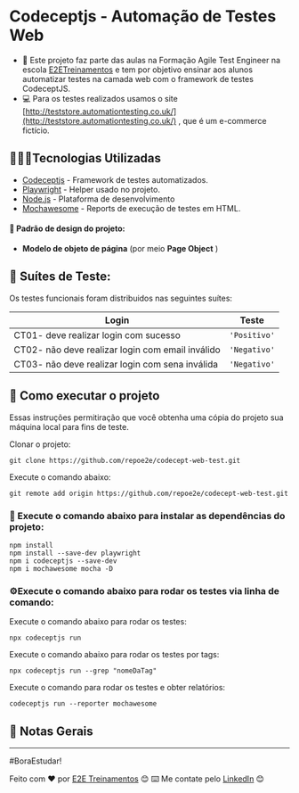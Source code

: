 # Codeceptjs - Automação de Testes Web

- 📌 Este projeto faz parte das aulas na Formação Agile Test Engineer na escola [E2ETreinamentos](https://e2etreinamentos.com.br/) e tem por objetivo ensinar aos alunos automatizar testes na camada web com o framework de testes CodeceptJS.
- 💻 Para os testes realizados usamos o site [http://teststore.automationtesting.co.uk/](http://teststore.automationtesting.co.uk/) , que é um e-commerce fictício.


##  👨🏻‍💻Tecnologias Utilizadas
- [Codeceptjs](https://codecept.io/quickstart/) - Framework de testes automatizados.
-  [Playwright](https://codecept.io/helpers/Playwright/#playwright) - Helper usado no projeto.
- [Node.js](https://nodejs.org/en/) - Plataforma de desenvolvimento
- [Mochawesome](https://codecept.io/reports/#html) - Reports de execução de testes em HTML.

#### 🎨 Padrão de design do projeto:
-   **Modelo de objeto de página** (por meio **Page Object** )


## 🧪 Suítes de Teste:
Os testes funcionais foram distribuidos nas seguintes suítes:

   |  Login                                        |   Teste     |                          
   |-----------------------------------------------|-------------|
   |CT01- deve realizar login com sucesso                |`'Positivo'` |
   |CT02- não deve realizar login com email inválido     |`'Negativo'` |
   |CT03- não deve realizar login com sena inválida      |`'Negativo'` |

 
   
## 🚀 Como executar o projeto
Essas instruções permitiração que você obtenha uma cópia do projeto  sua máquina local para fins de teste.

Clonar o projeto:
```
git clone https://github.com/repoe2e/codecept-web-test.git
```

Execute o comando abaixo:
```
git remote add origin https://github.com/repoe2e/codecept-web-test.git
```

### 🤖 Execute o comando abaixo para instalar as dependências do projeto:
```
npm install
npm install --save-dev playwright
npm i codeceptjs --save-dev
npm i mochawesome mocha -D
```
### ⚙️Execute o comando abaixo para rodar os testes via linha de comando:

Execute o comando abaixo para rodar os testes:
```
npx codeceptjs run 
```
Execute o comando abaixo para rodar os testes por tags:
```
npx codeceptjs run --grep "nomeDaTag"
```
Execute o comando para rodar os testes e obter relatórios:
```
codeceptjs run --reporter mochawesome
```

## 📌 Notas Gerais
 ---
#BoraEstudar!
 
Feito com ❤️ por [E2E Treinamentos](https://github.com/repoe2e) 😊
⌨️ Me contate pelo [LinkedIn](https://www.linkedin.com/company/e2e-treinamentos/) 😊
